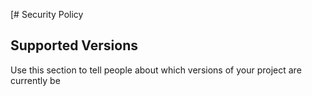 [# Security Policy

## Supported Versions

Use this section to tell people about which versions of your project are
currently be